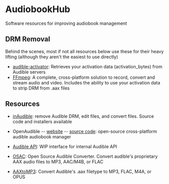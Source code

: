 # AudiobookHub
Software resources for improving audiobook management

## DRM Removal

Behind the scenes, most if not all resources below use these for their heavy lifting (although they aren't the easiest to use directly)

* [audible-activator][audibleActivator]: Retrieves your activation data (activation_bytes) from Audible servers
* [FFmpeg][ffmpeg]: A complete, cross-platform solution to record, convert and stream audio and video. Includes the ability to use your activation data to strip DRM from .aax files

## Resources

* [inAudible][inaudible]: remove Audible DRM, edit files, and convert files. Source code and installers available
* OpenAudible -- [website][openaudibleWebsite] -- [source code][openaudibleGit]: open-source cross-platform audible audiobook manager
* [Audible API][audibleApi]: WIP interface for internal Audible API
* [OSAC][osac]: Open Source Audible Converter. Convert audible's proprietary AAX audio files to MP3, AAC/M4B, or FLAC
* [AAXtoMP3][aaxtomp3]: Convert Audible's .aax filetype to MP3, FLAC, M4A, or OPUS

  [audibleActivator]: https://github.com/inAudible-NG/audible-activator
  [ffmpeg]: https://ffmpeg.org/ffmpeg-all.html#Audible-AAX
  
  [inaudible]: https://github.com/rmcrackan/inAudible
  [openaudibleWebsite]: https://openaudible.org/
  [openaudibleGit]: https://github.com/openaudible/openaudible
  [audibleApi]: https://github.com/omarroth/audible.cr
  [osac]: https://github.com/adrifcastr/OSAC
  [aaxtomp3]: https://github.com/KrumpetPirate/AAXtoMP3
